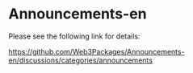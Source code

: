 # Announcements-en

Please see the following link for details:

https://github.com/Web3Packages/Announcements-en/discussions/categories/announcements
